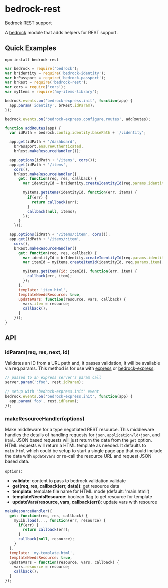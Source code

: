 # bedrock-rest
Bedrock REST support

A [bedrock][] module that adds helpers for REST support.

## Quick Examples

```
npm install bedrock-rest
```

```js
var bedrock = require('bedrock');
var brIdentity = require('bedrock-identity');
var brPassport = require('bedrock-passport');
var brRest = require('bedrock-rest');
var cors = require('cors');
var myItems = require('my-items-library');

bedrock.events.on('bedrock-express.init', function(app) {
  app.param('identity', brRest.idParam);
});

bedrock.events.on('bedrock-express.configure.routes', addRoutes);

function addRoutes(app) {
  var idPath = bedrock.config.identity.basePath + '/:identity';

  app.get(idPath + '/dashboard',
    brPassport.ensureAuthenticated,
    brRest.makeResourceHandler());

  app.options(idPath + '/items', cors());
  app.get(idPath + '/items',
    cors(),
    brRest.makeResourceHandler({
      get: function(req, res, callback) {
        var identityId = brIdentity.createIdentityId(req.params.identity);

        myItems.getItems(identityId, function(err, items) {
          if(err) {
            return callback(err);
          }
          callback(null, items);
        });
      }
    }));

  app.options(idPath + '/items/:item', cors());
  app.get(idPath + '/items/:item',
    cors(),
    brRest.makeResourceHandler({
      get: function(req, res, callback) {
        var identityId = brIdentity.createIdentityId(req.params.identity);
        var itemId = myItems.createItemId(identityId, req.params.item);

        myItems.getItem({id: itemId}, function(err, item) {
          callback(err, item);
        });
      },
      template: 'item.html',
      templateNeedsResource: true,
      updateVars: function(resource, vars, callback) {
        vars.item = resource;
        callback();
      }
    }));
}
```

## API

### idParam(req, res, next, id)

Validates an ID from a URL path and, it passes validation, it will be
available via req.params. This method is for use with [express][] or
[bedrock-express][]:

```js
// passed to an express server's param call
server.param(':foo', rest.idParam);

// setup with "bedrock-express.init" event
bedrock.events.on('bedrock-express.init', function(app) {
  app.param('foo', rest.idParam);
});
```

### makeResourceHandler(options)

Make middleware for a type negotiated REST resource. This middleware handles
the details of handling requests for `json`, `application/ld+json`, and
`html`. JSON based requests will just return the data from the `get` option.
HTML requests will return a HTML template as needed. It defaults to
`main.html` which could be setup to start a single page app that could
include the data with `updateVars` or re-call the resource URL and request
JSON based data.

`options`:
- **validate**: content to pass to bedrock.validation.validate
- **get(req, res, callback(err, data))**: get resource data
- **template**: template file name for HTML mode (default: 'main.html')
- **templateNeedsResource**: boolean flag to get resource for template
- **updateVars(resource, vars, callback(err))**: update vars with resource

```js
makeResourceHandler({
  get: function(req, res, callback) {
    myLib.load(..., function(err, resource) {
      if(err) {
        return callback(err);
      }
      callback(null, resource);
    }
  },
  template: 'my-template.html',
  templateNeedsResource: true,
  updateVars = function(resource, vars, callback) {
    vars.resource = resource;
    callback();
  }
});
```

[bedrock]: https://github.com/digitalbazaar/bedrock
[bedrock-express]: https://github.com/digitalbazaar/bedrock-express
[express]: https://github.com/strongloop/express
